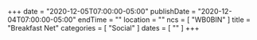 +++
date = "2020-12-05T07:00:00-05:00"
publishDate = "2020-12-04T07:00:00-05:00"
endTime = ""
location = ""
ncs = [ "WB0BIN" ]
title = "Breakfast Net"
categories = [ "Social" ]
dates = [ "" ]
+++
